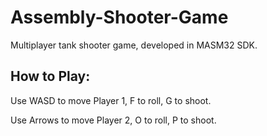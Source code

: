 # Assembly-Shooter-Game
Multiplayer tank shooter game, developed in MASM32 SDK.

## How to Play:

Use WASD to move Player 1, 
F to roll,
G to shoot.

Use Arrows to move Player 2,
O to roll,
P to shoot.

